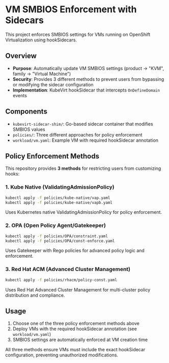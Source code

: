 # VM SMBIOS Enforcement with Sidecars

This project enforces SMBIOS settings for VMs running on OpenShift Virtualization using hookSidecars.

## Overview

- **Purpose**: Automatically update VM SMBIOS settings (product → "KVM", family → "Virtual Machine")
- **Security**: Provides 3 different methods to prevent users from bypassing or modifying the sidecar configuration
- **Implementation**: KubeVirt hookSidecar that intercepts `OnDefineDomain` events

## Components

- `kubevirt-sidecar-shim/`: Go-based sidecar container that modifies SMBIOS values
- `policies/`: Three different approaches for policy enforcement
- `workload/vm.yaml`: Example VM with required hookSidecar annotation

## Policy Enforcement Methods

This repository provides **3 methods** for restricting users from customizing hooks:

### 1. Kube Native (ValidatingAdmissionPolicy)
```bash
kubectl apply -f policies/kube-native/vap.yaml
kubectl apply -f policies/kube-native/vapb.yaml
```
Uses Kubernetes native ValidatingAdmissionPolicy for policy enforcement.

### 2. OPA (Open Policy Agent/Gatekeeper)
```bash
kubectl apply -f policies/OPA/constraint.yaml
kubectl apply -f policies/OPA/const-enforce.yaml
```
Uses Gatekeeper with Rego policies for advanced policy logic and enforcement.

### 3. Red Hat ACM (Advanced Cluster Management)
```bash
kubectl apply -f policies/rhacm/policy-const.yaml
```
Uses Red Hat Advanced Cluster Management for multi-cluster policy distribution and compliance.

## Usage

1. Choose one of the three policy enforcement methods above
2. Deploy VMs with the required hookSidecar annotation (see `workload/vm.yaml`)
3. SMBIOS settings are automatically enforced at VM creation time

All three methods ensure VMs must include the exact hookSidecar configuration, preventing unauthorized modifications.
